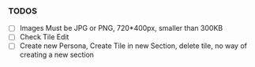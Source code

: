 ### TODOS

* [ ] Images Must be JPG or PNG, 720\*400px, smaller than 300KB
* [ ] Check Tile Edit
* [ ] Create new Persona, Create Tile in new Section, delete tile, no way of creating a new section
